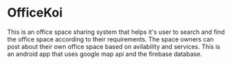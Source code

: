 # OfficeKoi
 This is an office space sharing system that helps it's user to search and find the office space according to their requirements. The space owners can post about their own office space based on avilability and services. This is an android app that uses google map api and the firebase database. 
